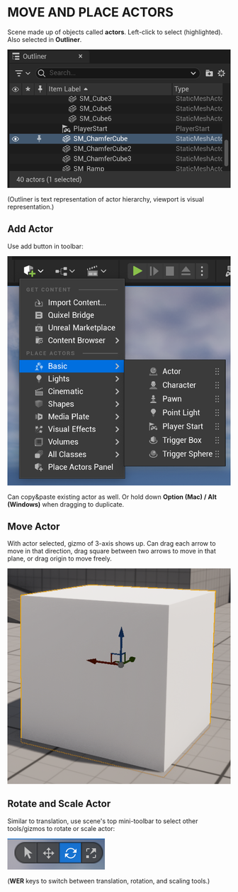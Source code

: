 # MOVE AND PLACE ACTORS

Scene made up of objects called **actors**. Left-click to select (highlighted). Also selected in **Outliner**.

![Outliner](/assets/UnrealEditor/UnrealEditor-Outliner.png)

(Outliner is text representation of actor hierarchy, viewport is visual representation.)

## Add Actor

Use add button in toolbar:

![Add Actor](/assets/UnrealEditor/UnrealEditor-AddActor.png)

Can copy&paste existing actor as well. Or hold down **Option (Mac) / Alt (Windows)** when dragging to duplicate.

## Move Actor

With actor selected, gizmo of 3-axis shows up. Can drag each arrow to move in that direction, drag square between two arrows to move in that plane, or drag origin to move freely.

![Move Actor](/assets/UnrealEditor/UnrealEditor-MoveActor.png)

## Rotate and Scale Actor

Similar to translation, use scene's top mini-toolbar to select other tools/gizmos to rotate or scale actor:

![Rotate and Scale Actor](/assets/UnrealEditor/UnrealEditor-RotateOrScaleActor.png)

(**WER** keys to switch between translation, rotation, and scaling tools.)
